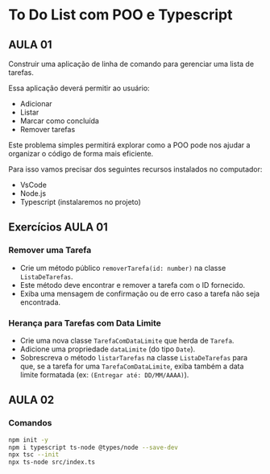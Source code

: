 # To Do List com POO e Typescript

## AULA 01

Construir uma aplicação de linha de comando para gerenciar uma lista de tarefas.

Essa aplicação deverá permitir ao usuário:
- Adicionar
- Listar
- Marcar como concluída
- Remover tarefas

Este problema simples permitirá explorar como a POO pode nos ajudar a organizar o código de forma mais eficiente.

Para isso vamos precisar dos seguintes recursos instalados no computador:
- VsCode
- Node.js
- Typescript (instalaremos no projeto)

## Exercícios AULA 01

### Remover uma Tarefa

- Crie um método público `removerTarefa(id: number)` na classe `ListaDeTarefas`.
- Este método deve encontrar e remover a tarefa com o ID fornecido.
- Exiba uma mensagem de confirmação ou de erro caso a tarefa não seja encontrada.

### Herança para Tarefas com Data Limite

- Crie uma nova classe `TarefaComDataLimite` que herda de `Tarefa`.
- Adicione uma propriedade `dataLimite` (do tipo `Date`).
- Sobrescreva o método `listarTarefas` na classe `ListaDeTarefas` para que, se a tarefa for uma `TarefaComDataLimite`, exiba também a data limite formatada (ex: `(Entregar até: DD/MM/AAAA)`).

## AULA 02

### Comandos
```sh
npm init -y
npm i typescript ts-node @types/node --save-dev
npx tsc --init
npx ts-node src/index.ts
```